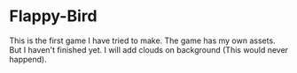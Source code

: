 # Flappy-Bird
This is the first game I have tried to make. The game has my own assets. But I haven't finished yet. I will add clouds on background (This would never happend).
